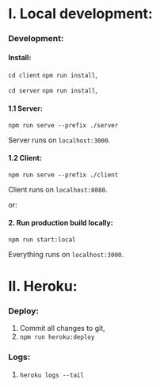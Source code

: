 # I. Local development:

### Development:

#### Install:
`cd client`
`npm run install`,

`cd server`
`npm run install`,

#### 1.1 Server:

`npm run serve --prefix ./server`

Server runs on `localhost:3000`.

#### 1.2 Client:

`npm run serve --prefix ./client`

Client runs on `localhost:8080`.

or:

#### 2. Run production build locally:

`npm run start:local`

Everything runs on `localhost:3000`.

# II. Heroku:

### Deploy:

1. Commit all changes to git,
2. `npm run heroku:deploy`

### Logs:

1. `heroku logs --tail`
